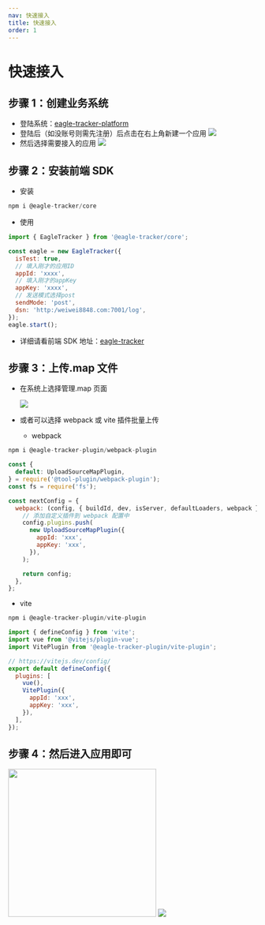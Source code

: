 ```yaml
---
nav: 快速接入
title: 快速接入
order: 1
---
```


# 快速接入

## 步骤 1：创建业务系统

- 登陆系统：<a href="http://weiwei8848.com:3000" target="_blank" rel="noreferrer">eagle-tracker-platform</a>
- 登陆后（如没账号则需先注册）后点击在右上角新建一个应用
  <img src="/step1.png"/>
- 然后选择需要接入的应用
  <img  src="/step2.png"/>

## 步骤 2：安装前端 SDK

- 安装

```jsx | pure
npm i @eagle-tracker/core
```

- 使用

```jsx | pure
import { EagleTracker } from '@eagle-tracker/core';

const eagle = new EagleTracker({
  isTest: true,
  // 填入刚才的应用ID
  appId: 'xxxx',
  // 填入刚才的appKey
  appKey: 'xxxx',
  // 发送模式选择post
  sendMode: 'post',
  dsn: 'http:/weiwei8848.com:7001/log',
});
eagle.start();
```

- 详细请看前端 SDK 地址：<a href="https://algok-876.github.io/eagle-tracker/" target="_blank" rel="noreferrer">eagle-tracker</a>

## 步骤 3：上传.map 文件

- 在系统上选择管理.map 页面

  <img src="/step3.png"/>

- 或者可以选择 webpack 或 vite 插件批量上传

  - webpack

```jsx | pure
npm i @eagle-tracker-plugin/webpack-plugin
```

```jsx | pure
const {
  default: UploadSourceMapPlugin,
} = require('@tool-plugin/webpack-plugin');
const fs = require('fs');

const nextConfig = {
  webpack: (config, { buildId, dev, isServer, defaultLoaders, webpack }) => {
    // 添加自定义插件到 webpack 配置中
    config.plugins.push(
      new UploadSourceMapPlugin({
        appId: 'xxx',
        appKey: 'xxx',
      }),
    );

    return config;
  },
};
```

- vite

```jsx | pure
npm i @eagle-tracker-plugin/vite-plugin
```

```jsx | pure
import { defineConfig } from 'vite';
import vue from '@vitejs/plugin-vue';
import VitePlugin from '@eagle-tracker-plugin/vite-plugin';

// https://vitejs.dev/config/
export default defineConfig({
  plugins: [
    vue(),
    VitePlugin({
      appId: 'xxx',
      appKey: 'xxx',
    }),
  ],
});
```

## 步骤 4：然后进入应用即可

  <img width="300px" src="/step4.png"/>
  <img src="/step5.png"/>
